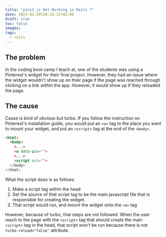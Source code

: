 ```yaml
---
title: "pinit.js Not Working in Rails 7"
date: 2023-03-29T20:16:31+02:00
draft: true
toc: false
images:
tags:
  - rails
---
```


## The problem

In the coding boot camp I teach at, one of the students was using a Pinterest's widget for their final project. However, they had an issue where the widget wouldn't show up on their page if the page was reached through clicking on a link within the app. However, it would show up if they reloaded the page.

## The cause

Cause is kind of obvious but turbo. If you follow the instruction on Pinterest's installation guide, you would put an `<a>` tag to the place you want to mount your widget, and put an `<script>` tag at the end of the `<body>`.

```html
<html>
  <body>
    <...>
    <a data-pin="">
    <...>
    <script src="">
  </body>
</html>
```

What the script does is as follows.

1. Make a script tag within the head
2. Set the source of that script tag to be the main javascript file that is responsible for creating the widget.
3. That script would run, and mount the widget onto the `<a>` tag

However, because of turbo, that steps are not followed. When the user reach to the page with the `<script>` tag that should create the main `<script>` tag in the head, that script won't be run because there is not `turbo-reload="false"` attribute.
